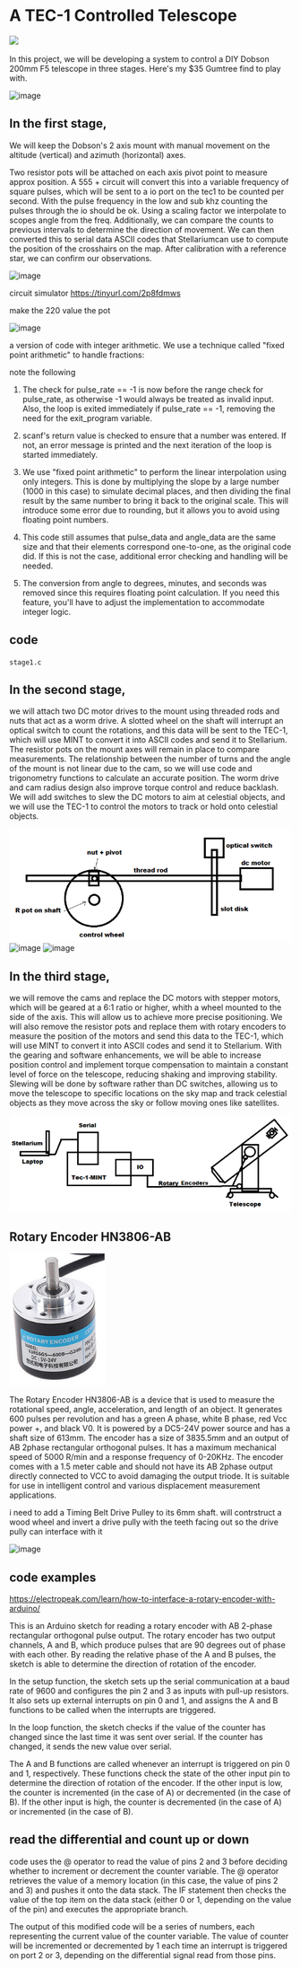 # A TEC-1 Controlled Telescope

![](https://github.com/SteveJustin1963/tec-SCOPE/blob/master/pics/scope-steps1.png)  






In this project, we will be developing a system to control a DIY Dobson 200mm F5 telescope in three stages. Here's my $35 Gumtree find to play with.

![image](https://user-images.githubusercontent.com/58069246/210939819-5d845b3c-116c-424e-b404-cfd4097ebc1e.png)


## In the first stage, 
We will keep the Dobson's 2 axis mount with manual movement on the altitude (vertical) and azimuth (horizontal) axes. 

Two resistor pots will be attached on each axis pivot point to measure approx position. A 555 + circuit will convert this into a variable frequency of square pulses, which will be sent to a io port on the tec1 to be counted per second. With the pulse frequency in the low and sub khz counting the pulses through the io should be ok. Using a scaling factor we interpolate to scopes angle from the freq. Additionally, we can compare the counts to previous intervals to determine the direction of movement. We can then converted this to serial data ASCII codes that Stellariumcan use to compute the position of the crosshairs on the map. After calibration with a reference star, we can confirm our observations.

![image](https://user-images.githubusercontent.com/58069246/210936069-624b8c93-c571-4490-845a-cee685932f91.png)

 

circuit simulator https://tinyurl.com/2p8fdmws

make the 220 value the pot

![image](https://user-images.githubusercontent.com/58069246/220818068-d6cbff32-57e3-4e6c-9fc0-8369b4c0e593.png)




a version of  code with integer arithmetic. We use a technique called "fixed point arithmetic" to handle fractions:

note the following

1. The check for pulse_rate == -1 is now before the range check for pulse_rate, as otherwise -1 would always be treated as invalid input. Also, the loop is exited immediately if pulse_rate == -1, removing the need for the exit_program variable.

2. scanf's return value is checked to ensure that a number was entered. If not, an error message is printed and the next iteration of the loop is started immediately.

3. We use "fixed point arithmetic" to perform the linear interpolation using only integers. This is done by multiplying the slope by a large number (1000 in this case) to simulate decimal places, and then dividing the final result by the same number to bring it back to the original scale. This will introduce some error due to rounding, but it allows you to avoid using floating point numbers.

4. This code still assumes that pulse_data and angle_data are the same size and that their elements correspond one-to-one, as the original code did. If this is not the case, additional error checking and handling will be needed. 

5. The conversion from angle to degrees, minutes, and seconds was removed since this requires floating point calculation. If you need this feature, you'll have to adjust the implementation to accommodate integer logic.


## code
`stage1.c`
 

 
 
 


## In the second stage, 
we will attach two DC motor drives to the mount using threaded rods and nuts that act as a worm drive. A slotted wheel on the shaft will interrupt an optical switch to count the rotations, and this data will be sent to the TEC-1, which will use MINT to convert it into ASCII codes and send it to Stellarium. The resistor pots on the mount axes will remain in place to compare measurements. The relationship between the number of turns and the angle of the mount is not linear due to the cam, so we will use code and trigonometry functions to calculate an accurate position. The worm drive and cam radius design also improve torque control and reduce backlash. We will add switches to slew the DC motors to aim at celestial objects, and we will use the TEC-1 to control the motors to track or hold onto celestial objects.

![](https://github.com/SteveJustin1963/tec-SCOPE/blob/master/pics/shaft-cont-1.png)
![image](https://user-images.githubusercontent.com/58069246/210935138-3a75fd25-d7a7-4a21-80bd-966cc343f6ca.png)
![image](https://user-images.githubusercontent.com/58069246/210935157-8995b2e2-70dd-4a91-8b7a-2bb5ee303c58.png)






## In the third stage, 
we will remove the cams and replace the DC motors with stepper motors, which will be geared at a 6:1 ratio or higher, whith a wheel mounted to the side of the axis. This will allow us to achieve more precise positioning. We will also remove the resistor pots and replace them with rotary encoders to measure the position of the motors and send this data to the TEC-1, which will use MINT to convert it into ASCII codes and send it to Stellarium. With the gearing and software enhancements, we will be able to increase position control and implement torque compensation to maintain a constant level of force on the telescope, reducing shaking and improving stability. Slewing will be done by software rather than DC switches, allowing us to move the telescope to specific locations on the sky map and track celestial objects as they move across the sky or follow moving ones like satellites.


![](https://github.com/SteveJustin1963/tec-SCOPE/blob/master/pics/3-23.png)

 


## Rotary Encoder HN3806-AB 

![](https://github.com/SteveJustin1963/tec-SCOPE/blob/master/pics/3-23-2.png)

The Rotary Encoder HN3806-AB is a device that is used to measure the rotational speed, angle, acceleration, and length of an object. It generates 600 pulses per revolution and has a green A phase, white B phase, red Vcc power +, and black V0. It is powered by a DC5-24V power source and has a shaft size of 613mm. The encoder has a size of 3835.5mm and an output of AB 2phase rectangular orthogonal pulses. It has a maximum mechanical speed of 5000 R/min and a response frequency of 0-20KHz. The encoder comes with a 1.5 meter cable and should not have its AB 2phase output directly connected to VCC to avoid damaging the output triode. It is suitable for use in intelligent control and various displacement measurement applications.

i need to add a Timing Belt Drive Pulley to its 6mm shaft. will contrstruct a wood wheel and invert a drive pully with the teeth facing out so the drive pully can interface with it

![image](https://user-images.githubusercontent.com/58069246/223073009-7ab32520-386b-4db5-81f6-1c0dc1765fc9.png)


## code examples

https://electropeak.com/learn/how-to-interface-a-rotary-encoder-with-arduino/
 

This is an Arduino sketch for reading a rotary encoder with AB 2-phase rectangular orthogonal pulse output. The rotary encoder has two output channels, A and B, which produce pulses that are 90 degrees out of phase with each other. By reading the relative phase of the A and B pulses, the sketch is able to determine the direction of rotation of the encoder.

In the setup function, the sketch sets up the serial communication at a baud rate of 9600 and configures the pin 2 and 3 as inputs with pull-up resistors. It also sets up external interrupts on pin 0 and 1, and assigns the A and B functions to be called when the interrupts are triggered.

In the loop function, the sketch checks if the value of the counter has changed since the last time it was sent over serial. If the counter has changed, it sends the new value over serial.

The A and B functions are called whenever an interrupt is triggered on pin 0 and 1, respectively. These functions check the state of the other input pin to determine the direction of rotation of the encoder. If the other input is low, the counter is incremented (in the case of A) or decremented (in the case of B). If the other input is high, the counter is decremented (in the case of A) or incremented (in the case of B).

##  read the differential and count up or down
code uses the @ operator to read the value of pins 2 and 3 before deciding whether to increment or decrement the counter variable. The @ operator retrieves the value of a memory location (in this case, the value of pins 2 and 3) and pushes it onto the data stack. The IF statement then checks the value of the top item on the data stack (either 0 or 1, depending on the value of the pin) and executes the appropriate branch.

The output of this modified code will be a series of numbers, each representing the current value of the counter variable. The value of counter will be incremented or decremented by 1 each time an interrupt is triggered on port 2 or 3, depending on the differential signal read from those pins.
 


